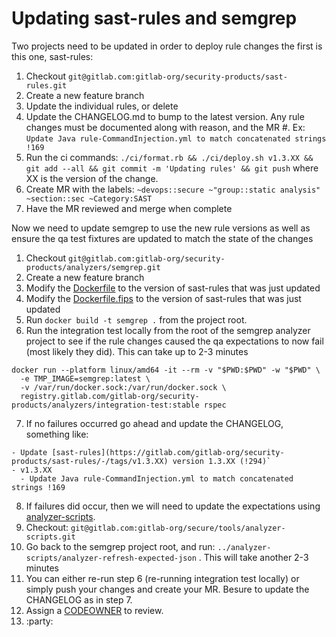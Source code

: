 # Updating sast-rules and semgrep


Two projects need to be updated in order to deploy rule changes the first is this one, sast-rules:

1. Checkout `git@gitlab.com:gitlab-org/security-products/sast-rules.git`
2. Create a new feature branch
3. Update the individual rules, or delete
4. Update the CHANGELOG.md to bump to the latest version. Any rule changes must be documented along with reason, and the MR #. Ex: `Update Java rule-CommandInjection.yml to match concatenated strings !169` 
5. Run the ci commands: `./ci/format.rb && ./ci/deploy.sh v1.3.XX && git add --all && git commit -m 'Updating rules' && git push` where XX is the version of the change.
6. Create MR with the labels:  `~devops::secure ~"group::static analysis" ~section::sec ~Category:SAST`
7. Have the MR reviewed and merge when complete

Now we need to update semgrep to use the new rule versions as well as ensure the qa test fixtures are updated to match the state of the changes

1. Checkout `git@gitlab.com:gitlab-org/security-products/analyzers/semgrep.git`
2. Create a new feature branch
3. Modify the [Dockerfile](https://gitlab.com/gitlab-org/security-products/analyzers/semgrep/-/blob/main/Dockerfile?ref_type=heads#L32) to the version of sast-rules that was just updated
4. Modify the [Dockerfile.fips](https://gitlab.com/gitlab-org/security-products/analyzers/semgrep/-/blob/main/Dockerfile.fips?ref_type=heads#L32) to the version of sast-rules that was just updated
5. Run `docker build -t semgrep .` from the project root.
6. Run the integration test locally from the root of the semgrep analyzer project to see if the rule changes caused the qa expectations to now fail (most likely they did). This can take up to 2-3 minutes
```
docker run --platform linux/amd64 -it --rm -v "$PWD:$PWD" -w "$PWD" \
  -e TMP_IMAGE=semgrep:latest \
  -v /var/run/docker.sock:/var/run/docker.sock \
  registry.gitlab.com/gitlab-org/security-products/analyzers/integration-test:stable rspec
```
7. If no failures occurred go ahead and update the CHANGELOG, something like:
```
- Update [sast-rules](https://gitlab.com/gitlab-org/security-products/sast-rules/-/tags/v1.3.XX) version 1.3.XX (!294)`
- v1.3.XX
  - Update Java rule-CommandInjection.yml to match concatenated strings !169
```
8. If failures did occur, then we will need to update the expectations using [analyzer-scripts](https://gitlab.com/gitlab-org/secure/tools/analyzer-scripts). 
9. Checkout: `git@gitlab.com:gitlab-org/secure/tools/analyzer-scripts.git`
10. Go back to the semgrep project root, and run: `../analyzer-scripts/analyzer-refresh-expected-json` . This will take another 2-3 minutes
11. You can either re-run step 6 (re-running integration test locally) or simply push your changes and create your MR. Besure to update the CHANGELOG as in step 7.
12. Assign a [CODEOWNER](https://gitlab.com/gitlab-org/security-products/analyzers/semgrep/-/blob/main/.gitlab/CODEOWNERS?ref_type=heads) to review. 
13. :party:
